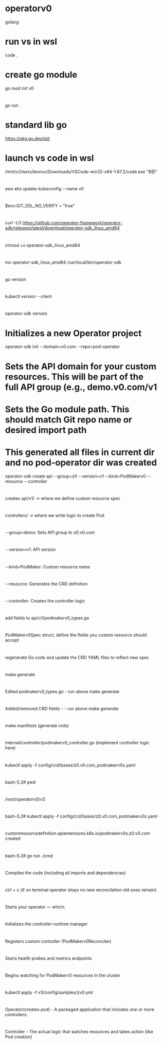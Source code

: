 # operatorv0
golang

# run vs in wsl
code .

# create go module
go mod init v0
#
go run .

# standard lib go
https://pkg.go.dev/std

# launch vs code in wsl
/mnt/c/Users/lenovo/Downloads/VSCode-win32-x64-1.87.2/code.exe "$@"

# 
aws eks update-kubeconfig --name v0
#
$env:GIT_SSL_NO_VERIFY = "true"
#
curl -LO https://github.com/operator-framework/operator-sdk/releases/latest/download/operator-sdk_linux_amd64
#
chmod +x operator-sdk_linux_amd64
#
mv operator-sdk_linux_amd64 /usr/local/bin/operator-sdk
#
go version
#
kubectl version --client
#
operator-sdk version
# Initializes a new Operator project
operator-sdk init --domain=v0.com --repo=pod-operator
# Sets the API domain for your custom resources. This will be part of the full API group (e.g., demo.v0.com/v1
# Sets the Go module path. This should match Git repo name or desired import path
# This generated all files in current dir and no pod-operator dir was created
operator-sdk create api --group=z0 --version=v1 --kind=PodMakerv0 --resource --controller
#
creates api/v1/ → where we define custom resource spec
#
controllers/ → where we write logic to create Pod
#
--group=demo: Sets API group to z0.v0.com
#
--version=v1: API version
#
--kind=PodMaker: Custom resource name
#
--resource: Generates the CRD definition
#
--controller: Creates the controller logic
#
add fields to api/v1/podmakerv0_types.go
#
PodMakerv0Spec struct, define the fields you custom resource should accept
#
regenerate Go code and update the CRD YAML files to reflect new spec
#
make generate
#
Edited podmakerv0_types.go - run above make generate
#
Added/removed CRD fields - - run above make generate
#
make manifests (generate crds)
#
internal/controller/podmakerv0_controller.go (implement controller logic here)
#
kubectl apply -f config/crd/bases/z0.v0.com_podmakerv0s.yaml
#
bash-5.2# pwd
#
/root/operatorv0/v3
#
bash-5.2# kubectl apply -f config/crd/bases/z0.v0.com_podmakerv0s.yaml
#
customresourcedefinition.apiextensions.k8s.io/podmakerv0s.z0.v0.com created
#
bash-5.2# go run ./cmd
#
Compiles the code (including all imports and dependencies)
#
ctrl + c (if on terminal operator stops no new reconcilation old ones remain)
#
Starts your operator — which:
#
Initializes the controller-runtime manager
#
Registers custom controller (PodMakerv0Reconciler)
#
Starts health probes and metrics endpoints
#
Begins watching for PodMakerv0 resources in the cluster
#
kubectl apply -f v3/config/samples/zv0.yml
#
Operator(creates pod) - A packaged application that includes one or more controllers
#
Controller - The actual logic that watches resources and takes action (like Pod creation)
